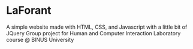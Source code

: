 # LaForant
A simple website made with HTML, CSS, and Javascript with a little bit of JQuery
Group project for Human and Computer Interaction Laboratory course @ BINUS University
